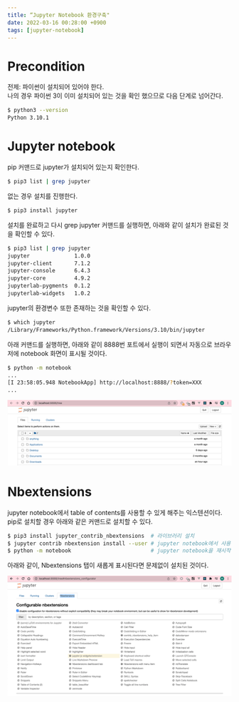 ```yaml
---
title: “Jupyter Notebook 환경구축"
date: 2022-03-16 00:28:00 +0900
tags: [jupyter-notebook]
---
```


# Precondition

전제: 파이썬이 설치되어 있어야 한다.   
나의 경우 파이썬 3이 이미 설치되어 있는 것을 확인 했으므로 다음 단계로 넘어간다.

```bash
$ python3 --version
Python 3.10.1
```

# Jupyter notebook

pip 커맨드로 jupyter가 설치되어 있는지 확인한다.

```bash
$ pip3 list | grep jupyter
```

없는 경우 설치를 진행한다.

```bash
$ pip3 install jupyter
```

설치를 완료하고 다시 grep jupyter 커맨드를 실행하면, 아래와 같이 설치가 완료된 것을 확인할 수 있다.

```bash
$ pip3 list | grep jupyter
jupyter              1.0.0
jupyter-client       7.1.2
jupyter-console      6.4.3
jupyter-core         4.9.2
jupyterlab-pygments  0.1.2
jupyterlab-widgets   1.0.2
```

jupyter의 환경변수 또한 존재하는 것을 확인할 수 있다.

```bash
$ which jupyter
/Library/Frameworks/Python.framework/Versions/3.10/bin/jupyter
```

아래 커맨드를 실행하면, 아래와 같이 8888번 포트에서 실행이 되면서 자동으로 브라우저에 notebook 화면이 표시될 것이다.

```bash
$ python -m notebook
...
[I 23:58:05.948 NotebookApp] http://localhost:8888/?token=XXX
...
```

![image-20220316000016024](../assets/img/image-20220316000016024.png)

# Nbextensions

jupyter notebook에서 table of contents를 사용할 수 있게 해주는 익스텐션이다.   
pip로 설치할 경우 아래와 같은 커맨드로 설치할 수 있다.

```bash
$ pip3 install jupyter_contrib_nbextensions  # 라이브러리 설치
$ jupyter contrib nbextension install --user # jupyter notebook에서 사용할 수 있도록 등록
$ python -m notebook                         # jupyter notebook을 재시작
```

아래와 같이, Nbextensions 탭이 새롭게 표시된다면 문제없이 설치된 것이다.

![image-20220316002552138](../assets/img/image-20220316002552138.png)